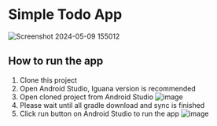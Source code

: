 # Simple Todo App
![Screenshot 2024-05-09 155012](https://github.com/RizkiRay/todo-app/assets/7745848/d3eaea6c-456a-46d5-a1c9-96650ed3c085)

## How to run the app
1. Clone this project
2. Open Android Studio, Iguana version is recommended
3. Open cloned project from Android Studio ![image](https://github.com/RizkiRay/todo-app/assets/7745848/847f0719-132f-4d4f-b257-a232c03ab7fc)
4. Please wait until all gradle download and sync is finished
5. Click run button on Android Studio to run the app ![image](https://github.com/RizkiRay/todo-app/assets/7745848/2d86125f-4cb8-442a-8c43-445ec5db598b)



